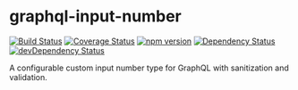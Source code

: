 # graphql-input-number
[![Build Status](https://travis-ci.org/joonhocho/graphql-input-number.svg?branch=master)](https://travis-ci.org/joonhocho/graphql-input-number)
[![Coverage Status](https://coveralls.io/repos/github/joonhocho/graphql-input-number/badge.svg?branch=master)](https://coveralls.io/github/joonhocho/graphql-input-number?branch=master)
[![npm version](https://badge.fury.io/js/graphql-input-number.svg)](https://badge.fury.io/js/graphql-input-number)
[![Dependency Status](https://david-dm.org/joonhocho/graphql-input-number.svg)](https://david-dm.org/joonhocho/graphql-input-number)
[![devDependency Status](https://david-dm.org/joonhocho/graphql-input-number/dev-status.svg)](https://david-dm.org/joonhocho/graphql-input-number#info=devDependencies)

A configurable custom input number type for GraphQL with sanitization and validation.
